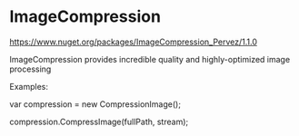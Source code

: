 # ImageCompression
https://www.nuget.org/packages/ImageCompression_Pervez/1.1.0

ImageCompression provides incredible quality and highly-optimized image processing

Examples:

   var compression = new CompressionImage();

  compression.CompressImage(fullPath, stream);
